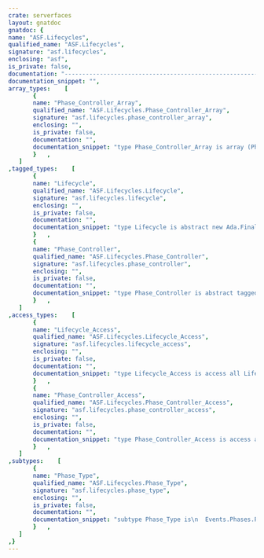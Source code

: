 ```yaml
---
crate: serverfaces
layout: gnatdoc
gnatdoc: {
name: "ASF.Lifecycles",
qualified_name: "ASF.Lifecycles",
signature: "asf.lifecycles",
enclosing: "asf",
is_private: false,
documentation: "---------------------------------------------------------------------\n  asf-lifecycles -- Lifecycle\n  Copyright (C) 2010, 2011, 2012, 2018, 2021 Stephane Carrez\n  Written by Stephane Carrez (Stephane.Carrez@gmail.com)\n\n  Licensed under the Apache License, Version 2.0 (the \"License\");\n  you may not use this file except in compliance with the License.\n  You may obtain a copy of the License at\n\n      http://www.apache.org/licenses/LICENSE-2.0\n\n  Unless required by applicable law or agreed to in writing, software\n  distributed under the License is distributed on an \"AS IS\" BASIS,\n  WITHOUT WARRANTIES OR CONDITIONS OF ANY KIND, either express or implied.\n  See the License for the specific language governing permissions and\n  limitations under the License.\n---------------------------------------------------------------------",
documentation_snippet: "",
array_types:    [
       {
       name: "Phase_Controller_Array",
       qualified_name: "ASF.Lifecycles.Phase_Controller_Array",
       signature: "asf.lifecycles.phase_controller_array",
       enclosing: "",
       is_private: false,
       documentation: "",
       documentation_snippet: "type Phase_Controller_Array is array (Phase_Type) of Phase_Controller_Access;",
       }   ,
   ]
,tagged_types:    [
       {
       name: "Lifecycle",
       qualified_name: "ASF.Lifecycles.Lifecycle",
       signature: "asf.lifecycles.lifecycle",
       enclosing: "",
       is_private: false,
       documentation: "",
       documentation_snippet: "type Lifecycle is abstract new Ada.Finalization.Limited_Controlled with private;",
       }   ,
       {
       name: "Phase_Controller",
       qualified_name: "ASF.Lifecycles.Phase_Controller",
       signature: "asf.lifecycles.phase_controller",
       enclosing: "",
       is_private: false,
       documentation: "",
       documentation_snippet: "type Phase_Controller is abstract tagged limited private;",
       }   ,
   ]
,access_types:    [
       {
       name: "Lifecycle_Access",
       qualified_name: "ASF.Lifecycles.Lifecycle_Access",
       signature: "asf.lifecycles.lifecycle_access",
       enclosing: "",
       is_private: false,
       documentation: "",
       documentation_snippet: "type Lifecycle_Access is access all Lifecycle'Class;",
       }   ,
       {
       name: "Phase_Controller_Access",
       qualified_name: "ASF.Lifecycles.Phase_Controller_Access",
       signature: "asf.lifecycles.phase_controller_access",
       enclosing: "",
       is_private: false,
       documentation: "",
       documentation_snippet: "type Phase_Controller_Access is access all Phase_Controller'Class;",
       }   ,
   ]
,subtypes:    [
       {
       name: "Phase_Type",
       qualified_name: "ASF.Lifecycles.Phase_Type",
       signature: "asf.lifecycles.phase_type",
       enclosing: "",
       is_private: false,
       documentation: "",
       documentation_snippet: "subtype Phase_Type is\n  Events.Phases.Phase_Type range Events.Phases.RESTORE_VIEW .. Events.Phases.RENDER_RESPONSE;",
       }   ,
   ]
,}
---
```

